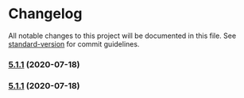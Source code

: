 # Changelog

All notable changes to this project will be documented in this file. See [standard-version](https://github.com/conventional-changelog/standard-version) for commit guidelines.

### [5.1.1](https://github.com/mateus-f-torres/barefoot/compare/v5.1.0...v5.1.1) (2020-07-18)

### [5.1.1](https://github.com/mateus-f-torres/barefoot/compare/v5.1.0...v5.1.1) (2020-07-18)
